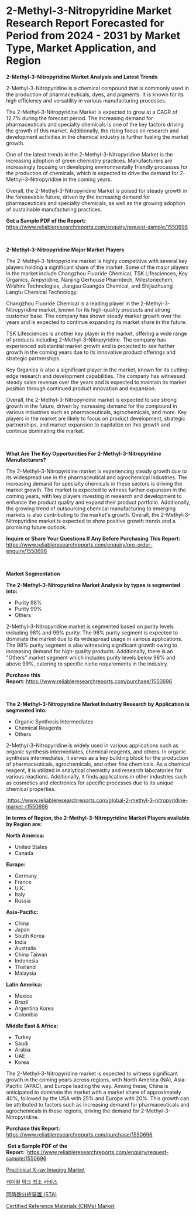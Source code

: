 <p><h1>2-Methyl-3-Nitropyridine Market Research Report Forecasted for Period from 2024 -  2031 by Market Type, Market Application, and Region</h1></p><p><strong>2-Methyl-3-Nitropyridine Market Analysis and Latest Trends</strong></p>
<p><p>2-Methyl-3-Nitropyridine is a chemical compound that is commonly used in the production of pharmaceuticals, dyes, and pigments. It is known for its high efficiency and versatility in various manufacturing processes.</p><p>The 2-Methyl-3-Nitropyridine Market is expected to grow at a CAGR of 12.7% during the forecast period. The increasing demand for pharmaceuticals and specialty chemicals is one of the key factors driving the growth of this market. Additionally, the rising focus on research and development activities in the chemical industry is further fueling the market growth.</p><p>One of the latest trends in the 2-Methyl-3-Nitropyridine Market is the increasing adoption of green chemistry practices. Manufacturers are increasingly focusing on developing environmentally friendly processes for the production of chemicals, which is expected to drive the demand for 2-Methyl-3-Nitropyridine in the coming years.</p><p>Overall, the 2-Methyl-3-Nitropyridine Market is poised for steady growth in the foreseeable future, driven by the increasing demand for pharmaceuticals and specialty chemicals, as well as the growing adoption of sustainable manufacturing practices.</p></p>
<p><strong>Get a Sample PDF of the Report:&nbsp;</strong> <a href="https://www.reliableresearchreports.com/enquiry/request-sample/1550696">https://www.reliableresearchreports.com/enquiry/request-sample/1550696</a></p>
<p>&nbsp;</p>
<p><strong>2-Methyl-3-Nitropyridine Major Market Players</strong></p>
<p><p>The 2-Methyl-3-Nitropyridine market is highly competitive with several key players holding a significant share of the market. Some of the major players in the market include Changzhou Fluoride Chemical, TSK Lifesciences, Key Organics, Ampyridine, Nanjing Gerhouse Pharmtech, Milestonechem, Wilshire Technologies, Jiangsu Guangda Chemical, and Shijiazhuang Langtu Chemical Technology.</p><p>Changzhou Fluoride Chemical is a leading player in the 2-Methyl-3-Nitropyridine market, known for its high-quality products and strong customer base. The company has shown steady market growth over the years and is expected to continue expanding its market share in the future.</p><p>TSK Lifesciences is another key player in the market, offering a wide range of products including 2-Methyl-3-Nitropyridine. The company has experienced substantial market growth and is projected to see further growth in the coming years due to its innovative product offerings and strategic partnerships.</p><p>Key Organics is also a significant player in the market, known for its cutting-edge research and development capabilities. The company has witnessed steady sales revenue over the years and is expected to maintain its market position through continued product innovation and expansion.</p><p>Overall, the 2-Methyl-3-Nitropyridine market is expected to see strong growth in the future, driven by increasing demand for the compound in various industries such as pharmaceuticals, agrochemicals, and more. Key players in the market are likely to focus on product development, strategic partnerships, and market expansion to capitalize on this growth and continue dominating the market.</p></p>
<p>&nbsp;</p>
<p><strong>What Are The Key Opportunities For 2-Methyl-3-Nitropyridine Manufacturers?</strong></p>
<p><p>The 2-Methyl-3-Nitropyridine market is experiencing steady growth due to its widespread use in the pharmaceutical and agrochemical industries. The increasing demand for specialty chemicals in these sectors is driving the market growth. The market is expected to witness further expansion in the coming years, with key players investing in research and development to enhance the product quality and expand their product portfolio. Additionally, the growing trend of outsourcing chemical manufacturing to emerging markets is also contributing to the market's growth. Overall, the 2-Methyl-3-Nitropyridine market is expected to show positive growth trends and a promising future outlook.</p></p>
<p><strong>Inquire or Share Your Questions If Any Before Purchasing This Report:</strong> <a href="https://www.reliableresearchreports.com/enquiry/pre-order-enquiry/1550696">https://www.reliableresearchreports.com/enquiry/pre-order-enquiry/1550696</a></p>
<p>&nbsp;</p>
<p><strong>Market Segmentation</strong></p>
<p><strong>The 2-Methyl-3-Nitropyridine Market Analysis by types is segmented into:</strong></p>
<p><ul><li>Purity 98%</li><li>Purity 99%</li><li>Others</li></ul></p>
<p><p>2-Methyl-3-Nitropyridine market is segmented based on purity levels including 98% and 99% purity. The 98% purity segment is expected to dominate the market due to its widespread usage in various applications. The 99% purity segment is also witnessing significant growth owing to increasing demand for high-quality products. Additionally, there is an "Others" market segment which includes purity levels below 98% and above 99%, catering to specific niche requirements in the industry.</p></p>
<p><strong>Purchase this Report:&nbsp;</strong><a href="https://www.reliableresearchreports.com/purchase/1550696">https://www.reliableresearchreports.com/purchase/1550696</a></p>
<p>&nbsp;</p>
<p><strong>The 2-Methyl-3-Nitropyridine Market Industry Research by Application is segmented into:</strong></p>
<p><ul><li>Organic Synthesis Intermediates</li><li>Chemical Reagents</li><li>Others</li></ul></p>
<p><p>2-Methyl-3-Nitropyridine is widely used in various applications such as organic synthesis intermediates, chemical reagents, and others. In organic synthesis intermediates, it serves as a key building block for the production of pharmaceuticals, agrochemicals, and other fine chemicals. As a chemical reagent, it is utilized in analytical chemistry and research laboratories for various reactions. Additionally, it finds applications in other industries such as cosmetics and electronics for specific processes due to its unique chemical properties.</p></p>
<p><a href="https://www.reliableresearchreports.com/global-2-methyl-3-nitropyridine-market-r1550696">&nbsp;https://www.reliableresearchreports.com/global-2-methyl-3-nitropyridine-market-r1550696</a></p>
<p><strong>In terms of Region, the 2-Methyl-3-Nitropyridine Market Players available by Region are:</strong></p>
<p>
    <p> <strong> North America: </strong>
        <ul>
            <li>United States</li>
            <li>Canada</li>
        </ul>
        </p> 
    <p> <strong> Europe: </strong>
        <ul>
            <li>Germany</li>
            <li>France</li>
            <li>U.K.</li>
            <li>Italy</li>
            <li>Russia</li>
        </ul>
        </p> 
    <p> <strong> Asia-Pacific: </strong>
        <ul>
            <li>China</li>
            <li>Japan</li>
            <li>South Korea</li>
            <li>India</li>
            <li>Australia</li>
            <li>China Taiwan</li>
            <li>Indonesia</li>
            <li>Thailand</li>
            <li>Malaysia</li>
        </ul>
        </p> 
    <p> <strong> Latin America: </strong>
        <ul>
            <li>Mexico</li>
            <li>Brazil</li>
            <li>Argentina Korea</li>
            <li>Colombia</li>
        </ul>
        </p> 
    <p> <strong> Middle East & Africa: </strong>
        <ul>
            <li>Turkey</li>
            <li>Saudi</li>
            <li>Arabia</li>
            <li>UAE</li>
            <li>Korea</li>
        </ul>
    </p>
    </p>
<p><p>The 2-Methyl-3-Nitropyridine market is expected to witness significant growth in the coming years across regions, with North America (NA), Asia-Pacific (APAC), and Europe leading the way. Among these, China is anticipated to dominate the market with a market share of approximately 40%, followed by the USA with 25% and Europe with 20%. This growth can be attributed to factors such as increasing demand for pharmaceuticals and agrochemicals in these regions, driving the demand for 2-Methyl-3-Nitropyridine.</p></p>
<p><strong>Purchase this Report: </strong><a href="https://www.reliableresearchreports.com/purchase/1550696">https://www.reliableresearchreports.com/purchase/1550696</a></p>
<p>&nbsp;<strong>Get a Sample PDF of the Report:&nbsp;&nbsp;</strong><a href="https://www.reliableresearchreports.com/enquiry/request-sample/1550696">https://www.reliableresearchreports.com/enquiry/request-sample/1550696</a></p>
<p><strong></strong></p>
<p><p><a href="https://github.com/abdillahsp58/Market-Research-Report-List-1/blob/main/preclinical-x-ray-imaging-market.md">Preclinical X-ray Imaging Market</a></p><p><a href="https://github.com/airdroplover110/Market-Research-Report-List-1/blob/main/8564325141727.md">케미컬 탱크 청소 서비스</a></p><p><a href="https://github.com/BoydYundt1/Market-Research-Report-List-1/blob/main/8563453136204.md">同時熱分析装置 (STA)</a></p><p><a href="https://github.com/irjbaube82/Market-Research-Report-List-1/blob/main/certified-reference-materials-crms-market.md">Certified Reference Materials (CRMs) Market</a></p></p>